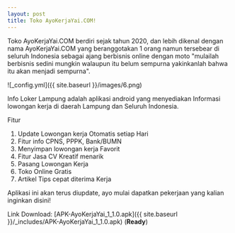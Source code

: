 ```yaml
---
layout: post
title: Toko AyoKerjaYai.COM!
---
```


Toko AyoKerjaYai.COM berdiri sejak tahun 2020, dan lebih dikenal dengan nama AyoKerjaYai.COM yang beranggotakan 1 orang namun tersebear di seluruh Indonesia sebagai ajang berbisnis online dengan moto "mulailah berbisnis sedini mungkin walaupun itu belum sempurna yakinkanlah bahwa itu akan menjadi sempurna".

![_config.yml]({{ site.baseurl }}/images/6.png)

Info Loker Lampung adalah aplikasi android yang menyediakan Informasi lowongan kerja di daerah Lampung dan Seluruh Indonesia.

Fitur
1. Update Lowongan kerja Otomatis setiap Hari
2. Fitur info CPNS, PPPK, Bank/BUMN
3. Menyimpan lowongan kerja Favorit
4. Fitur Jasa CV Kreatif menarik
5. Pasang Lowongan Kerja
6. Toko Online Gratis
7. Artikel Tips cepat diterima Kerja

Aplikasi ini akan terus diupdate, ayo mulai dapatkan pekerjaan yang kalian inginkan disini!

Link Download: [APK-AyoKerjaYai_1_1.0.apk]({{ site.baseurl }}/_includes/APK-AyoKerjaYai_1_1.0.apk) (**Ready**)
